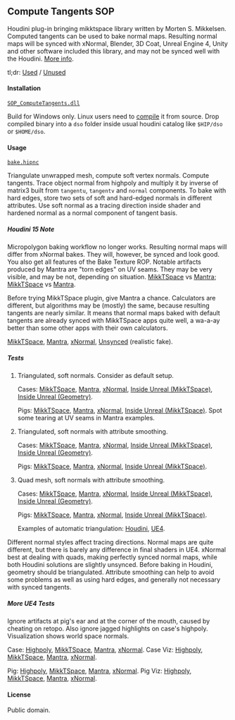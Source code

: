 ## Compute Tangents SOP
Houdini plug-in bringing mikktspace library written by Morten S. Mikkelsen.
Computed tangents can be used to bake normal maps. Resulting normal maps will
be synced with xNormal, Blender, 3D Coat, Unreal Engine 4, Unity and other
software included this library, and may not be synced well with the Houdini.
[More info](http://wiki.blender.org/index.php/Dev:Shading/Tangent_Space_Normal_Maps).

tl;dr:
   [Used](https://raw.githubusercontent.com/teared/mikktspace-for-houdini/master/extras/images/ue4_pig_mikk.png) /
   [Unused](https://raw.githubusercontent.com/teared/mikktspace-for-houdini/master/extras/images/ue4_pig_mantra.png)

#### Installation
   [`SOP_ComputeTangents.dll`](https://github.com/teared/mikktspace-for-houdini/raw/master/SOP_ComputeTangents.dll)

Build for Windows only. Linux users need to [compile] it from source. Drop compiled binary into a `dso` folder inside usual houdini catalog like `$HIP/dso` or `$HOME/dso`.

[compile]: http://www.sidefx.com/docs/hdk15.0/_h_d_k__intro__compiling.html

#### Usage
   [`bake.hipnc`](https://github.com/teared/mikktspace-for-houdini/raw/master/extras/bake.hipnc)

Triangulate unwrapped mesh, compute soft vertex normals. Compute tangents.
Trace object normal from highpoly and multiply it by inverse of matrix3 built
from `tangentu`, `tangentv` and `normal` components. To bake with hard edges,
store two sets of soft and hard-edged normals in different attributes. Use
soft normal as a tracing direction inside shader and hardened normal as a
normal component of tangent basis.


##### Houdini 15 Note

Micropolygon baking workflow no longer works. Resulting normal maps will
differ from xNormal bakes. They will, however, be synced and look good. You
also get all features of the Bake Texture ROP. Notable artifacts produced by
Mantra are "torn edges" on UV seams. They may be very visible, and may be not,
depending on situation.
   [MikkTSpace](https://raw.githubusercontent.com/teared/mikktspace-for-houdini/master/extras/images/tornedges_mikk.png) vs
   [Mantra](https://raw.githubusercontent.com/teared/mikktspace-for-houdini/master/extras/images/tornedges_mantra.png);
   [MikkTSpace](https://raw.githubusercontent.com/teared/mikktspace-for-houdini/master/extras/images/tornedges_mikk2.png) vs
   [Mantra](https://raw.githubusercontent.com/teared/mikktspace-for-houdini/master/extras/images/tornedges_mantra2.png).

Before trying MikkTSpace plugin, give Mantra a chance. Calculators are
different, but algorithms may be (mostly) the same, because resulting tangents
are nearly similar. It means that normal maps baked with default tangents are
already synced with MikkTSpace apps quite well, a wa-a-ay better than some other
apps with their own calculators.

   [MikkTSpace](https://raw.githubusercontent.com/teared/mikktspace-for-houdini/master/extras/images/view_mikk.png),
   [Mantra](https://raw.githubusercontent.com/teared/mikktspace-for-houdini/master/extras/images/view_mantra.png),
   [xNormal](https://raw.githubusercontent.com/teared/mikktspace-for-houdini/master/extras/images/view_xnormal.png),
   [Unsynced](https://raw.githubusercontent.com/teared/mikktspace-for-houdini/master/extras/images/view_unsynced.png) (realistic fake).


##### Tests

1. Triangulated, soft normals. Consider as default setup.

   Cases:
   [MikkTSpace](https://raw.githubusercontent.com/teared/mikktspace-for-houdini/master/extras/images/case_tris_soft_mikk.png),
   [Mantra](https://raw.githubusercontent.com/teared/mikktspace-for-houdini/master/extras/images/case_tris_soft_mantra.png),
   [xNormal](https://raw.githubusercontent.com/teared/mikktspace-for-houdini/master/extras/images/case_tris_soft_xnormal.png),
   [Inside Unreal (MikkTSpace)](https://raw.githubusercontent.com/teared/mikktspace-for-houdini/master/extras/images/case_nstyle_tris_soft_mikk.png),
   [Inside Unreal (Geometry)](https://raw.githubusercontent.com/teared/mikktspace-for-houdini/master/extras/images/case_nstyle_raw_tris_soft_mikk.png).

   Pigs:
   [MikkTSpace](https://raw.githubusercontent.com/teared/mikktspace-for-houdini/master/extras/images/pig_tris_soft_mikk.png),
   [Mantra](https://raw.githubusercontent.com/teared/mikktspace-for-houdini/master/extras/images/pig_tris_soft_mantra.png),
   [xNormal](https://raw.githubusercontent.com/teared/mikktspace-for-houdini/master/extras/images/pig_tris_soft_xnormal.png),
   [Inside Unreal (MikkTSpace)](https://raw.githubusercontent.com/teared/mikktspace-for-houdini/master/extras/images/pig_nstyle_tris_soft_mikk.png).
Spot some tearing at UV seams in Mantra examples.

2. Triangulated, soft normals with attribute smoothing.

   Cases:
   [MikkTSpace](https://raw.githubusercontent.com/teared/mikktspace-for-houdini/master/extras/images/case_tris_soft_smoothed_mikk.png),
   [Mantra](https://raw.githubusercontent.com/teared/mikktspace-for-houdini/master/extras/images/case_tris_soft_smoothed_mantra.png),
   [xNormal](https://raw.githubusercontent.com/teared/mikktspace-for-houdini/master/extras/images/case_tris_soft_smoothed_xnormal.png),
   [Inside Unreal (MikkTSpace)](https://raw.githubusercontent.com/teared/mikktspace-for-houdini/master/extras/images/case_nstyle_tris_soft_smoothed_mikk.png),
   [Inside Unreal (Geometry)](https://raw.githubusercontent.com/teared/mikktspace-for-houdini/master/extras/images/case_nstyle_raw_tris_soft_smoothed_mikk.png).

   Pigs:
   [MikkTSpace](https://raw.githubusercontent.com/teared/mikktspace-for-houdini/master/extras/images/pig_tris_soft_smoothed_mikk.png),
   [Mantra](https://raw.githubusercontent.com/teared/mikktspace-for-houdini/master/extras/images/pig_tris_soft_smoothed_mantra.png),
   [xNormal](https://raw.githubusercontent.com/teared/mikktspace-for-houdini/master/extras/images/pig_tris_soft_smoothed_xnormal.png),
   [Inside Unreal (MikkTSpace)](https://raw.githubusercontent.com/teared/mikktspace-for-houdini/master/extras/images/pig_nstyle_tris_soft_smoothed_mikk.png).

3. Quad mesh, soft normals with attribute smoothing.

   Cases:
   [MikkTSpace](https://raw.githubusercontent.com/teared/mikktspace-for-houdini/master/extras/images/case_quads_soft_smoothed_mikk.png),
   [Mantra](https://raw.githubusercontent.com/teared/mikktspace-for-houdini/master/extras/images/case_quads_soft_smoothed_mantra.png),
   [xNormal](https://raw.githubusercontent.com/teared/mikktspace-for-houdini/master/extras/images/case_quads_soft_smoothed_xnormal.png),
   [Inside Unreal (MikkTSpace)](https://raw.githubusercontent.com/teared/mikktspace-for-houdini/master/extras/images/case_nstyle_quads_soft_smoothed_mikk.png),
   [Inside Unreal (Geometry)](https://raw.githubusercontent.com/teared/mikktspace-for-houdini/master/extras/images/case_nstyle_raw_quads_soft_smoothed_mikk.png).

   Pigs:
   [MikkTSpace](https://raw.githubusercontent.com/teared/mikktspace-for-houdini/master/extras/images/pig_quads_soft_smoothed_mikk.png),
   [Mantra](https://raw.githubusercontent.com/teared/mikktspace-for-houdini/master/extras/images/pig_quads_soft_smoothed_mantra.png),
   [xNormal](https://raw.githubusercontent.com/teared/mikktspace-for-houdini/master/extras/images/pig_quads_soft_smoothed_xnormal.png),
   [Inside Unreal (MikkTSpace)](https://raw.githubusercontent.com/teared/mikktspace-for-houdini/master/extras/images/pig_nstyle_quads_soft_smoothed_mikk.png).

   Examples of automatic triangulation:
   [Houdini](https://raw.githubusercontent.com/teared/mikktspace-for-houdini/master/extras/images/triangulation_houdini.png),
   [UE4](https://raw.githubusercontent.com/teared/mikktspace-for-houdini/master/extras/images/triangulation_ue4.png).

Different normal styles affect tracing directions. Normal maps are quite
different, but there is barely any difference in final shaders in UE4. xNormal
best at dealing with quads, making perfectly synced normal maps, while both
Houdini solutions are slightly unsynced. Before baking in Houdini, geometry
should be triangulated. Attribute smoothing can help to avoid some problems
as well as using hard edges, and generally not necessary with synced tangents.


##### More UE4 Tests
Ignore artifacts at pig's ear and at the corner of the mouth, caused by cheating
on retopo. Also ignore jagged highlights on case's highpoly. Visualization shows
world space normals.

Case:
   [Highpoly](https://raw.githubusercontent.com/teared/mikktspace-for-houdini/master/extras/images/ue4_case_highpoly.png),
   [MikkTSpace](https://raw.githubusercontent.com/teared/mikktspace-for-houdini/master/extras/images/ue4_case_mikk.png),
   [Mantra](https://raw.githubusercontent.com/teared/mikktspace-for-houdini/master/extras/images/ue4_case_mantra.png),
   [xNormal](https://raw.githubusercontent.com/teared/mikktspace-for-houdini/master/extras/images/ue4_case_xnormal.png).
Case Viz:
   [Highpoly](https://raw.githubusercontent.com/teared/mikktspace-for-houdini/master/extras/images/ue4_visualization_case_highpoly.png),
   [MikkTSpace](https://raw.githubusercontent.com/teared/mikktspace-for-houdini/master/extras/images/ue4_visualization_case_mikk.png),
   [Mantra](https://raw.githubusercontent.com/teared/mikktspace-for-houdini/master/extras/images/ue4_visualization_case_mantra.png),
   [xNormal](https://raw.githubusercontent.com/teared/mikktspace-for-houdini/master/extras/images/ue4_visualization_case_xnormal.png).

Pig:
   [Highpoly](https://raw.githubusercontent.com/teared/mikktspace-for-houdini/master/extras/images/ue4_pig_highpoly.png),
   [MikkTSpace](https://raw.githubusercontent.com/teared/mikktspace-for-houdini/master/extras/images/ue4_pig_mikk.png),
   [Mantra](https://raw.githubusercontent.com/teared/mikktspace-for-houdini/master/extras/images/ue4_pig_mantra.png),
   [xNormal](https://raw.githubusercontent.com/teared/mikktspace-for-houdini/master/extras/images/ue4_pig_xnormal.png).
Pig Viz:
   [Highpoly](https://raw.githubusercontent.com/teared/mikktspace-for-houdini/master/extras/images/ue4_visualization_pig_highpoly.png),
   [MikkTSpace](https://raw.githubusercontent.com/teared/mikktspace-for-houdini/master/extras/images/ue4_visualization_pig_mikk.png),
   [Mantra](https://raw.githubusercontent.com/teared/mikktspace-for-houdini/master/extras/images/ue4_visualization_pig_mantra.png),
   [xNormal](https://raw.githubusercontent.com/teared/mikktspace-for-houdini/master/extras/images/ue4_visualization_pig_xnormal.png).


#### License
Public domain.
